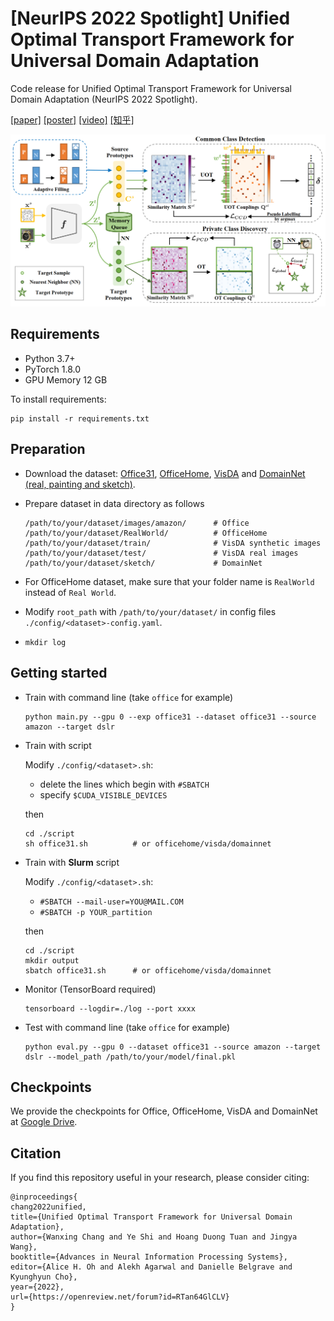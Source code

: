 # [NeurIPS 2022 Spotlight] Unified Optimal Transport Framework for Universal Domain Adaptation

Code release for Unified Optimal Transport Framework for Universal Domain Adaptation (NeurIPS 2022 Spotlight).

[[paper]](https://arxiv.org/abs/2210.17067) [[poster]]() [[video]]() [[知乎]]()

![](UniOT-pipeline.png)



## Requirements
* Python 3.7+
* PyTorch 1.8.0
* GPU Memory 12 GB

To install requirements:

```
pip install -r requirements.txt
```

## Preparation
* Download the dataset: [Office31](https://faculty.cc.gatech.edu/~judy/domainadapt/), [OfficeHome](https://www.hemanthdv.org/officeHomeDataset.html), [VisDA](https://github.com/VisionLearningGroup/taskcv-2017-public/tree/master/classification) and [DomainNet (real, painting and sketch)](http://ai.bu.edu/M3SDA/).
* Prepare dataset in data directory as follows
    ```
    /path/to/your/dataset/images/amazon/      # Office
    /path/to/your/dataset/RealWorld/          # OfficeHome 
    /path/to/your/dataset/train/              # VisDA synthetic images
    /path/to/your/dataset/test/               # VisDA real images
    /path/to/your/dataset/sketch/             # DomainNet
    ```

* For OfficeHome dataset, make sure that your folder name is `RealWorld` instead of `Real World`.
* Modify `root_path` with `/path/to/your/dataset/` in config files `./config/<dataset>-config.yaml`.
* `mkdir log`

## Getting started
* Train with command line (take `office` for example)
    ```
    python main.py --gpu 0 --exp office31 --dataset office31 --source amazon --target dslr
    ```

* Train with script

    Modify `./config/<dataset>.sh`:
    * delete the lines which begin with `#SBATCH`
    * specify `$CUDA_VISIBLE_DEVICES`
    
    then
    ```
    cd ./script
    sh office31.sh          # or officehome/visda/domainnet
    ```

* Train with **Slurm** script

    Modify `./config/<dataset>.sh`:
    * `#SBATCH --mail-user=YOU@MAIL.COM`
    * `#SBATCH -p YOUR_partition` 
    
    then
    ```
    cd ./script
    mkdir output
    sbatch office31.sh      # or officehome/visda/domainnet
    ```


* Monitor (TensorBoard required)
    ```
    tensorboard --logdir=./log --port xxxx
    ```

* Test with command line (take `office` for example)
    ```
    python eval.py --gpu 0 --dataset office31 --source amazon --target dslr --model_path /path/to/your/model/final.pkl
    ```


## Checkpoints
We provide the checkpoints for Office, OfficeHome, VisDA and DomainNet at [Google Drive](https://drive.google.com/drive/folders/1TMz7lX9Seu3-IFCco2aiyLmc0sVj2Lps?usp=sharing).

## Citation
If you find this repository useful in your research, please consider citing:

```
@inproceedings{
chang2022unified,
title={Unified Optimal Transport Framework for Universal Domain Adaptation},
author={Wanxing Chang and Ye Shi and Hoang Duong Tuan and Jingya Wang},
booktitle={Advances in Neural Information Processing Systems},
editor={Alice H. Oh and Alekh Agarwal and Danielle Belgrave and Kyunghyun Cho},
year={2022},
url={https://openreview.net/forum?id=RTan64GlCLV}
}

